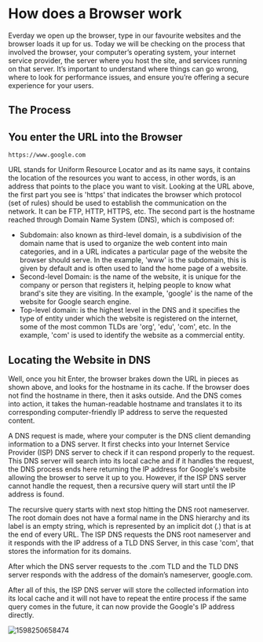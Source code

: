 # How does a Browser work
Everday we open up the browser, type in our favourite websites and the browser loads it up for us.
Today we will be checking on the process that involved the browser, your computer’s operating system, your internet service provider, the server where you host the site, and services running on that server. It’s important to understand where things can go wrong, where to look for performance issues, and ensure you’re offering a secure experience for your users.

## The Process

## You enter the URL into the Browser

`https://www.google.com` 

URL stands for Uniform Resource Locator and as its name says, it contains the location of the resources you want to access, in other words, is an address that points to the place you want to visit. Looking at the URL above, the first part you see is 'https' that indicates the browser which protocol (set of rules) should be used to establish the communication on the network. It can be FTP, HTTP, HTTPS, etc. 
The second part is the hostname reached through Domain Name System (DNS), which is composed of:
- Subdomain: also known as third-level domain, is a subdivision of the domain name that is used to organize the web content into main categories, and in a URL indicates a particular page of the website the browser should serve. In the example, 'www' is the subdomain, this is given by default and is often used to land the home page of a website.
- Second-level Domain: is the name of the website, it is unique for the company or person that registers it, helping people to know what brand's site they are visiting. In the example, 'google' is the name of the website for Google search engine.
- Top-level domain: is the highest level in the DNS and it specifies the type of entity under which the website is registered on the internet, some of the most common TLDs are 'org', 'edu', 'com', etc. In the example, 'com' is used to identify the website as a commercial entity.



## Locating the Website in DNS

Well, once you hit Enter, the browser brakes down the URL in pieces as shown above, and looks for the hostname in its cache. If the browser does not find the hostname in there, then it asks outside. And the DNS comes into action, it takes the human-readable hostname and translates it to its corresponding computer-friendly IP address to serve the requested content.

A DNS request is made, where your computer is the DNS client demanding information to a DNS server. It first checks into your Internet Service Provider (ISP) DNS server to check if it can respond properly to the request. This DNS server will search into its local cache and if it handles the request, the DNS process ends here returning the IP address for Google's website allowing the browser to serve it up to you. However, if the ISP DNS server cannot handle the request, then a recursive query will start until the IP address is found.

The recursive query starts with next stop hitting the DNS root nameserver. The root domain does not have a formal name in the DNS hierarchy and its label is an empty string, which is represented by an implicit dot (.) that is at the end of every URL. The ISP DNS requests the DNS root nameserver and it responds with the IP address of a TLD DNS Server, in this case 'com', that stores the information for its domains.

After which the DNS server requests to the .com TLD and the TLD DNS server responds with the address of the domain’s nameserver, google.com.

After all of this, the ISP DNS server will store the collected information into its local cache and it will not have to repeat the entire process if the same query comes in the future, it can now provide the Google's IP address directly.


![1598250658474](https://user-images.githubusercontent.com/46752637/174392910-56af4a2c-15e4-4271-a033-3c818cea8742.png)